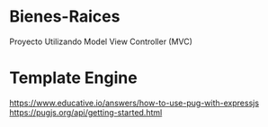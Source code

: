 # Bienes-Raices
Proyecto Utilizando Model View Controller (MVC)

# Template Engine
https://www.educative.io/answers/how-to-use-pug-with-expressjs
https://pugjs.org/api/getting-started.html